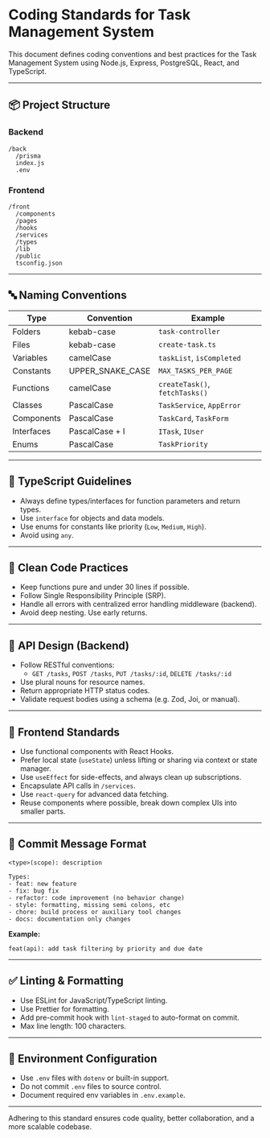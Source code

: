 # Coding Standards for Task Management System

This document defines coding conventions and best practices for the Task Management System using Node.js, Express, PostgreSQL, React, and TypeScript.

---

## 📦 Project Structure

### Backend
```
/back
  /prisma
  index.js
  .env
```

### Frontend
```
/front
  /components
  /pages
  /hooks
  /services
  /types
  /lib
  /public
  tsconfig.json
```

---

## 🔤 Naming Conventions

| Type         | Convention       | Example                        |
|--------------|------------------|--------------------------------|
| Folders      | kebab-case       | `task-controller`              |
| Files        | kebab-case       | `create-task.ts`               |
| Variables    | camelCase        | `taskList`, `isCompleted`      |
| Constants    | UPPER_SNAKE_CASE | `MAX_TASKS_PER_PAGE`           |
| Functions    | camelCase        | `createTask()`, `fetchTasks()` |
| Classes      | PascalCase       | `TaskService`, `AppError`      |
| Components   | PascalCase       | `TaskCard`, `TaskForm`         |
| Interfaces   | PascalCase + I   | `ITask`, `IUser`               |
| Enums        | PascalCase       | `TaskPriority`                 |

---

## 🧪 TypeScript Guidelines

- Always define types/interfaces for function parameters and return types.
- Use `interface` for objects and data models.
- Use enums for constants like priority (`Low`, `Medium`, `High`).
- Avoid using `any`.

---

## 🧼 Clean Code Practices

- Keep functions pure and under 30 lines if possible.
- Follow Single Responsibility Principle (SRP).
- Handle all errors with centralized error handling middleware (backend).
- Avoid deep nesting. Use early returns.

---

## 🚀 API Design (Backend)

- Follow RESTful conventions:
  - `GET /tasks`, `POST /tasks`, `PUT /tasks/:id`, `DELETE /tasks/:id`
- Use plural nouns for resource names.
- Return appropriate HTTP status codes.
- Validate request bodies using a schema (e.g. Zod, Joi, or manual).

---

## 🎨 Frontend Standards

- Use functional components with React Hooks.
- Prefer local state (`useState`) unless lifting or sharing via context or state manager.
- Use `useEffect` for side-effects, and always clean up subscriptions.
- Encapsulate API calls in `/services`.
- Use `react-query` for advanced data fetching.
- Reuse components where possible, break down complex UIs into smaller parts.

---

## 📝 Commit Message Format

```
<type>(scope): description

Types:
- feat: new feature
- fix: bug fix
- refactor: code improvement (no behavior change)
- style: formatting, missing semi colons, etc
- chore: build process or auxiliary tool changes
- docs: documentation only changes
```

**Example:**
```
feat(api): add task filtering by priority and due date
```

---

## ✅ Linting & Formatting

- Use ESLint for JavaScript/TypeScript linting.
- Use Prettier for formatting.
- Add pre-commit hook with `lint-staged` to auto-format on commit.
- Max line length: 100 characters.

---

## 📄 Environment Configuration

- Use `.env` files with `dotenv` or built-in support.
- Do not commit `.env` files to source control.
- Document required env variables in `.env.example`.

---

Adhering to this standard ensures code quality, better collaboration, and a more scalable codebase.